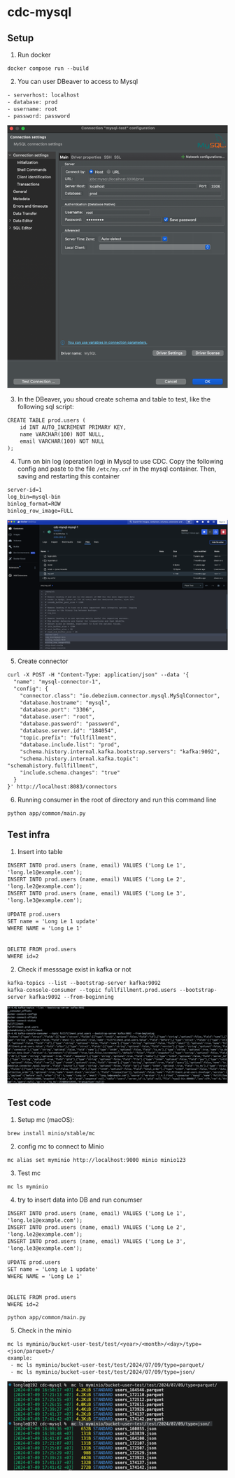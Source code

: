 # cdc-mysql

## Setup
1. Run docker
```
docker compose run --build
```

2. You can user DBeaver to access to Mysql
```
- serverhost: localhost
- database: prod
- username: root
- password: password
```
![alt text](image/image.png)

3. In the DBeaver, you shoud create schema and table to test, like the following sql script:
```
CREATE TABLE prod.users (
    id INT AUTO_INCREMENT PRIMARY KEY,
    name VARCHAR(100) NOT NULL,
    email VARCHAR(100) NOT NULL
);
```

4. Turn on bin log (operation log) in Mysql to use CDC.
Copy the following config and paste to the file `/etc/my.cnf` in the mysql container. Then, saving and restarting this container
```
server-id=1
log_bin=mysql-bin
binlog_format=ROW
binlog_row_image=FULL
```
![alt text](image/image2.png)

5. Create connector
```
curl -X POST -H "Content-Type: application/json" --data '{
  "name": "mysql-connector-1",
  "config": {
    "connector.class": "io.debezium.connector.mysql.MySqlConnector",
    "database.hostname": "mysql",
    "database.port": "3306",
    "database.user": "root",
    "database.password": "password",
    "database.server.id": "184054",
    "topic.prefix": "fullfillment",
    "database.include.list": "prod",
    "schema.history.internal.kafka.bootstrap.servers": "kafka:9092",    
    "schema.history.internal.kafka.topic": "schemahistory.fullfillment",
    "include.schema.changes": "true"
  }
}' http://localhost:8083/connectors
```

6. Running consumer
in the root of directory and run this command line
```
python app/common/main.py
```

## Test infra
1. Insert into table
```
INSERT INTO prod.users (name, email) VALUES ('Long Le 1', 'long.le1@example.com');
INSERT INTO prod.users (name, email) VALUES ('Long Le 2', 'long.le2@example.com');
INSERT INTO prod.users (name, email) VALUES ('Long Le 3', 'long.le3@example.com');

UPDATE prod.users
SET name = 'Long Le 1 update'
WHERE NAME = 'Long Le 1'


DELETE FROM prod.users
WHERE id=2
```

2. Check if messsage exist in kafka or not
```
kafka-topics --list --bootstrap-server kafka:9092
kafka-console-consumer --topic fullfillment.prod.users --bootstrap-server kafka:9092 --from-beginning
```
![alt text](image/image3.png)



## Test code
1. Setup mc (macOS):
```
brew install minio/stable/mc
```

2. config mc to connect to Minio
```
mc alias set myminio http://localhost:9000 minio minio123

```

3. Test mc
```
mc ls myminio

```

4. try to insert data into DB and run conumser
```
INSERT INTO prod.users (name, email) VALUES ('Long Le 1', 'long.le1@example.com');
INSERT INTO prod.users (name, email) VALUES ('Long Le 2', 'long.le2@example.com');
INSERT INTO prod.users (name, email) VALUES ('Long Le 3', 'long.le3@example.com');

UPDATE prod.users
SET name = 'Long Le 1 update'
WHERE NAME = 'Long Le 1'


DELETE FROM prod.users
WHERE id=2
```


```
python app/common/main.py
```

5. Check in the minio
```
mc ls myminio/bucket-user-test/test/<year>/<month>/<day>/type=<json/parquet>/  
example:
 - mc ls myminio/bucket-user-test/test/2024/07/09/type=parquet/
 - mc ls myminio/bucket-user-test/test/2024/07/09/type=json/ 
```
![alt text](image/image4.png)